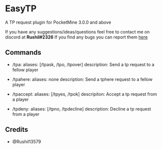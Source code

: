 # EasyTP
A TP request plugin for PocketMine 3.0.0 and above

If you have any suggestions/ideas/questions feel free to contact me on discord at **Rushil#2326**
If you find any bugs you can report them [here](https://github.com/Rushil13579/EasyTP/issues)

## Commands
- /tpa:
    aliases: [/tpask, /tpo, /tpover]
    description: Send a tp request to a fellow player

- /tpahere:
    aliases: none
    description: Send a tphere request to a fellow player

- /tpaccept:
    aliases: [/tpyes, /tpok]
    descripiton: Accept a tp request from a player

- /tpdeny:
    aliases: [/tpno, /tpdecline]
    description: Decline a tp request from a player

## Credits
- @Rushil13579
